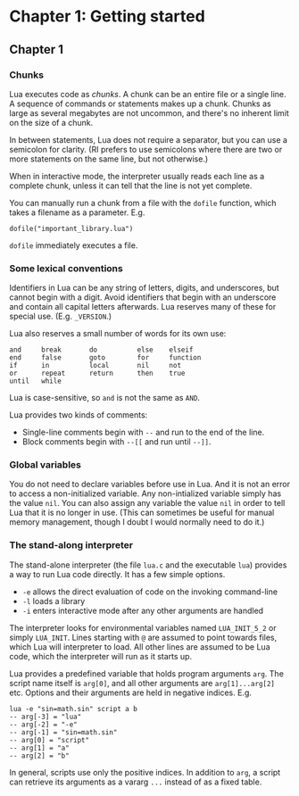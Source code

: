 # Chapter 1: Getting started

## Chapter 1

### Chunks

Lua executes code as *chunks*. A chunk can be an entire file or a single line.
A sequence of commands or statements makes up a chunk. Chunks as large as
several megabytes are not uncommon, and there's no inherent limit on the size
of a chunk.

In between statements, Lua does not require a separator, but you can use
a semicolon for clarity. (RI prefers to use semicolons where there are two or
more statements on the same line, but not otherwise.)

When in interactive mode, the interpreter usually reads each line as a complete
chunk, unless it can tell that the line is not yet complete.

You can manually run a chunk from a file with the `dofile` function, which
takes a filename as a parameter. E.g.

```
dofile("important_library.lua")
```

`dofile` immediately executes a file.

### Some lexical conventions

Identifiers in Lua can be any string of letters, digits, and underscores, but
cannot begin with a digit. Avoid identifiers that begin with an underscore and
contain all capital letters afterwards. Lua reserves many of these for special
use. (E.g. `_VERSION`.)

Lua also reserves a small number of words for its own use:

    and     break       do          else    elseif
    end     false       goto        for     function
    if      in          local       nil     not
    or      repeat      return      then    true
    until   while

Lua is case-sensitive, so `and` is not the same as `AND`.

Lua provides two kinds of comments:

+ Single-line comments begin with `--` and run to the end of the line.
+ Block comments begin with `--[[` and run until `--]]`.

### Global variables

You do not need to declare variables before use in Lua. And it is not an error
to access a non-initialized variable. Any non-intialized variable simply has
the value `nil`. You can also assign any variable the value `nil` in order to
tell Lua that it is no longer in use. (This can sometimes be useful for manual
memory management, though I doubt I would normally need to do it.)

### The stand-along interpreter

The stand-alone interpreter (the file `lua.c` and the executable `lua`)
provides a way to run Lua code directly. It has a few simple options.

+ `-e` allows the direct evaluation of code on the invoking command-line
+ `-l` loads a library
+ `-i` enters interactive mode after any other arguments are handled

The interpreter looks for environmental variables named `LUA_INIT_5_2` or
simply `LUA_INIT`. Lines starting with `@` are assumed to point towards files,
which Lua will interpreter to load. All other lines are assumed to be Lua code,
which the interpreter will run as it starts up.

Lua provides a predefined variable that holds program arguments `arg`. The
script name itself is `arg[0]`, and all other arguments are `arg[1]...arg[2]`
etc. Options and their arguments are held in negative indices. E.g.

```
lua -e "sin=math.sin" script a b
-- arg[-3] = "lua"
-- arg[-2] = "-e"
-- arg[-1] = "sin=math.sin"
-- arg[0] = "script"
-- arg[1] = "a"
-- arg[2] = "b"
```

In general, scripts use only the positive indices. In addition to `arg`,
a script can retrieve its arguments as a vararg `...` instead of as a fixed
table.
